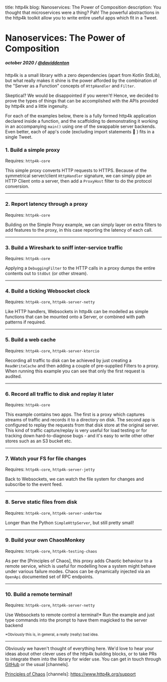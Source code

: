 title: http4k blog: Nanoservices: The Power of Composition 
description: You thought that microservices were a thing? Pah! The powerful abstractions in the http4k toolkit allow you to write entire useful apps which fit in a Tweet.

# Nanoservices: The Power of Composition 

##### october 2020 / [@daviddenton][github]

http4k is a small library with a zero dependencies (apart from Kotlin StdLib), but what really makes it shine is the power afforded by the combination of the "Server as a Function" concepts of `HttpHandler` and `Filter`. 

Skeptical? We would be disappointed if you weren't! Hence, we decided to prove the types of things that can be accomplished with the APIs provided by http4k and a little ingenuity.

For each of the examples below, there is a fully formed http4k application declared inside a function, and the scaffolding to demonstrating it working in an accompanying `main()` using one of the swappable server backends. Even better, each of app's code (excluding import statements 🙂 ) fits in a single Tweet.

### 1. Build a simple proxy [<img class="octocat"/>](https://github.com/http4k/http4k/blob/docs_reorg/src/docs/blog/nanoservices/simple_proxy.kt)
Requires: `http4k-core`

This simple proxy converts HTTP requests to HTTPS. Because of the symmetrical server/client `HttpHandler` signature, we can simply pipe an HTTP Client onto a server, then add a `ProxyHost` filter to do the protocol conversion.

<script src="https://gist-it.appspot.com/https://github.com/http4k/http4k/blob/docs_reorg/src/docs/blog/nanoservices/simple_proxy.kt"></script>

<hr/>

### 2. Report latency through a proxy [<img class="octocat"/>](https://github.com/http4k/http4k/blob/docs_reorg/src/docs/blog/nanoservices/latency_reporting_proxy.kt)
Requires: `http4k-core`

Building on the Simple Proxy example, we can simply layer on extra filters to add features to the proxy, in this case reporting the latency of each call.

<script src="https://gist-it.appspot.com/https://github.com/http4k/http4k/blob/docs_reorg/src/docs/blog/nanoservices/latency_reporting_proxy.kt"></script>

<hr/>

### 3. Build a Wireshark to sniff inter-service traffic [<img class="octocat"/>](https://github.com/http4k/http4k/blob/docs_reorg/src/docs/blog/nanoservices/wire_sniffing_proxy.kt)
Requires: `http4k-core`

Applying a `DebuggingFilter` to the HTTP calls in a proxy dumps the entire contents out to `StdOut` (or other stream).

<script src="https://gist-it.appspot.com/https://github.com/http4k/http4k/blob/docs_reorg/src/docs/blog/nanoservices/wire_sniffing_proxy.kt"></script>

<hr/>

### 4. Build a ticking Websocket clock [<img class="octocat"/>](https://github.com/http4k/http4k/blob/docs_reorg/src/docs/blog/nanoservices/websocket_clock.kt)
Requires: `http4k-core`, `http4k-server-netty`

Like HTTP handlers, Websockets in http4k can be modelled as simple functions that can be mounted onto a Server, or combined with path patterns if required.

<script src="https://gist-it.appspot.com/https://github.com/http4k/http4k/blob/docs_reorg/src/docs/blog/nanoservices/websocket_clock.kt"></script>

<hr/>

### 5. Build a web cache [<img class="octocat"/>](https://github.com/http4k/http4k/blob/docs_reorg/src/docs/blog/nanoservices/disk_cache.kt)
Requires: `http4k-core`, `http4k-server-ktorcio`

Recording all traffic to disk can be achieved by just creating a `ReadWriteCache` and then adding a couple of pre-supplied Filters to a proxy. When running this example you can see that only the first request is audited.

<script src="https://gist-it.appspot.com/https://github.com/http4k/http4k/blob/docs_reorg/src/docs/blog/nanoservices/disk_cache.kt"></script>

<hr/>

### 6. Record all traffic to disk and replay it later [<img class="octocat"/>](https://github.com/http4k/http4k/blob/docs_reorg/src/docs/blog/nanoservices/record_and_replay_http_traffic_proxy.kt)
Requires: `http4k-core`

This example contains two apps. The first is a proxy which captures streams of traffic and records it to a directory on disk. The second app is configured to replay the requests from that disk store at the original server. This kind of traffic capture/replay is very useful for load testing or for tracking down hard-to-diagnose bugs - and it's easy to write other other stores such as an S3 bucket etc.

<script src="https://gist-it.appspot.com/https://github.com/http4k/http4k/blob/docs_reorg/src/docs/blog/nanoservices/record_and_replay_http_traffic_proxy.kt"></script>

<hr/>

### 7. Watch your FS for file changes [<img class="octocat"/>](https://github.com/http4k/http4k/blob/docs_reorg/src/docs/blog/nanoservices/file_watcher.kt)
Requires: `http4k-core`, `http4k-server-jetty`

Back to Websockets, we can watch the file system for changes and subscribe to the event feed.

<script src="https://gist-it.appspot.com/https://github.com/http4k/http4k/blob/docs_reorg/src/docs/blog/nanoservices/file_watcher.kt"></script>

<hr/>

### 8. Serve static files from disk [<img class="octocat"/>](https://github.com/http4k/http4k/blob/docs_reorg/src/docs/blog/nanoservices/static_file_server.kt)
Requires: `http4k-core`, `http4k-server-undertow`

Longer than the Python `SimpleHttpServer`, but still pretty small!

<script src="https://gist-it.appspot.com/https://github.com/http4k/http4k/blob/docs_reorg/src/docs/blog/nanoservices/static_file_server.kt"></script>

<hr/>

### 9. Build your own ChaosMonkey [<img class="octocat"/>](https://github.com/http4k/http4k/blob/docs_reorg/src/docs/blog/nanoservices/chaos_proxy.kt)
Requires: `http4k-core`, `http4k-testing-chaos`

As per the [Principles of Chaos], this proxy adds Chaotic behaviour to a remote service, which is useful for modelling how a system might behave under various failure modes. Chaos can be dynamically injected via an `OpenApi` documented set of RPC endpoints.

<script src="https://gist-it.appspot.com/https://github.com/http4k/http4k/blob/docs_reorg/src/docs/blog/nanoservices/chaos_proxy.kt"></script>

<hr/>

### 10. Build a remote terminal! [<img class="octocat"/>](https://github.com/http4k/http4k/blob/docs_reorg/src/docs/blog/nanoservices/web_terminal.kt)
Requires: `http4k-core`, `http4k-server-netty`

Use Websockets to remote control a terminal!* Run the example and just type commands into the prompt to have them magicked to the server backend

<sub>*Obviously this is, in general, a really (really) bad idea.</sub>

<script src="https://gist-it.appspot.com/https://github.com/http4k/http4k/blob/docs_reorg/src/docs/blog/nanoservices/web_terminal.kt"></script>

<hr/>

Obviously we haven't thought of everything here. We'd love to hear your ideas about other clever uses of the http4k building blocks, or to take PRs to integrate them into the library for wider use. You can get in touch through [GitHub](http://github.com/http4k) or the usual [channels].

[github]: http://github.com/daviddenton
[http4k]: https://http4k.org
[Principles of Chaos](https://principlesofchaos.org/)
[channels]: https://www.http4k.org/support
